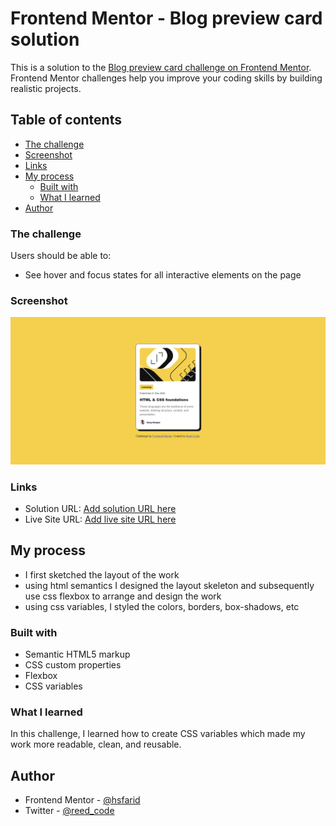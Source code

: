 # Frontend Mentor - Blog preview card solution

This is a solution to the [Blog preview card challenge on Frontend Mentor](https://www.frontendmentor.io/challenges/blog-preview-card-ckPaj01IcS). Frontend Mentor challenges help you improve your coding skills by building realistic projects. 

## Table of contents

  - [The challenge](#the-challenge)
  - [Screenshot](#screenshot)
  - [Links](#links)
- [My process](#my-process)
  - [Built with](#built-with)
  - [What I learned](#what-i-learned)
- [Author](#author)


### The challenge

Users should be able to:

- See hover and focus states for all interactive elements on the page

### Screenshot

![Solution](./Solution/blog-card-preview.png)

### Links

- Solution URL: [Add solution URL here](https://your-solution-url.com)
- Live Site URL: [Add live site URL here](https://your-live-site-url.com)

## My process
- I first sketched the layout of the work
- using html semantics I designed the layout skeleton and subsequently use css flexbox to arrange and design the work
- using css variables, I styled the colors, borders, box-shadows, etc

### Built with

- Semantic HTML5 markup
- CSS custom properties
- Flexbox
- CSS variables

### What I learned

In this challenge, I learned how to create CSS variables which made my work more readable, clean, and reusable.

## Author

- Frontend Mentor - [@hsfarid](https://www.frontendmentor.io/profile/hsfarid)
- Twitter - [@reed_code](https://www.twitter.com/reed_code)
